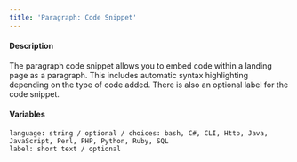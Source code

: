```yaml
---
title: 'Paragraph: Code Snippet'
---
```

#### Description
The paragraph code snippet allows you to embed code within a landing page as a paragraph. This includes automatic syntax highlighting depending on the type of code added. There is also an optional label for the code snippet.

#### Variables
~~~
language: string / optional / choices: bash, C#, CLI, Http, Java, JavaScript, Perl, PHP, Python, Ruby, SQL
label: short text / optional
~~~

